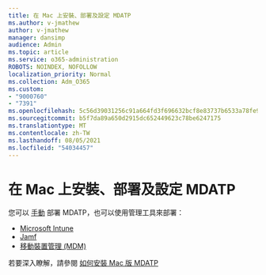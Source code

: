 ```yaml
---
title: 在 Mac 上安裝、部署及設定 MDATP
ms.author: v-jmathew
author: v-jmathew
manager: dansimp
audience: Admin
ms.topic: article
ms.service: o365-administration
ROBOTS: NOINDEX, NOFOLLOW
localization_priority: Normal
ms.collection: Adm_O365
ms.custom:
- "9000760"
- "7391"
ms.openlocfilehash: 5c56d39031256c91a664fd3f696632bcf8e83737b6533a78fe9960ec677509c8
ms.sourcegitcommit: b5f7da89a650d2915dc652449623c78be6247175
ms.translationtype: MT
ms.contentlocale: zh-TW
ms.lasthandoff: 08/05/2021
ms.locfileid: "54034457"
---
```

# <a name="install-deploy-and-configure-mdatp-on-a-mac"></a>在 Mac 上安裝、部署及設定 MDATP

您可以 [手動](https://docs.microsoft.com/windows/security/threat-protection/microsoft-defender-atp/mac-install-manually) 部署 MDATP，也可以使用管理工具來部署：

- [Microsoft Intune](https://go.microsoft.com/fwlink/?linkid=2144548)
- [Jamf](https://docs.microsoft.com/windows/security/threat-protection/microsoft-defender-atp/mac-install-with-jamf)
- [移動裝置管理 (MDM) ](https://docs.microsoft.com/windows/security/threat-protection/microsoft-defender-atp/mac-install-with-other-mdm)

若要深入瞭解，請參閱 [如何安裝 Mac 版 MDATP](https://go.microsoft.com/fwlink/?linkid=2144672)
